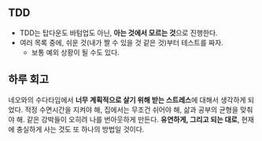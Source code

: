 ## TDD

- TDD는 탑다운도 바텀업도 아닌, **아는 것에서 모르는 것**으로 진행한다.
- 여러 목록 중에, 쉬운 것(내가 짤 수 있을 것 같은 것)부터 테스트를 짜자.
  - 보통 예외 상황이 될 수도 있다.

## 하루 회고

네오와의 수다타임에서 **너무 계획적으로 살기 위해 받는 스트레스**에 대해서 생각하게 되었다. 적정 수면시간을 지켜야 해, 집에서는 무조건 쉬어야 해, 삶과 공부의 균형을 맞춰야 해. 같은 강박들이 오히려 나를 번아웃하게 만든다.
**유연하게, 그리고 되는 대로**, 현재에 충실하게 사는 것도 또 하나의 방법일 것이다.

